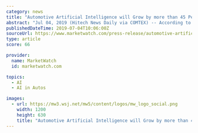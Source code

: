 ```yaml
---
category: news
title: "Automotive Artificial Intelligence will Grow by more than 45 Percent through 2025"
abstract: "Jul 04, 2019 (Hitech News Daily via COMTEX) -- According to the report published by Allied Market Research, the global automotive artificial intelligence market contributed ... Tesla Inc., Waymo, BMW, Intel Corporation, Otto Motors, IBM Corporation ..."
publishedDateTime: 2019-07-04T10:06:00Z
sourceUrl: https://www.marketwatch.com/press-release/automotive-artificial-intelligence-will-grow-by-more-than-45-percent-through-2025-2019-07-04
type: article
score: 66

provider:
  name: MarketWatch
  id: marketwatch.com

topics:
  - AI
  - AI in Autos

images:
  - url: https://mw3.wsj.net/mw5/content/logos/mw_logo_social.png
    width: 1200
    height: 630
    title: "Automotive Artificial Intelligence will Grow by more than 45 Percent through 2025"
---
```

